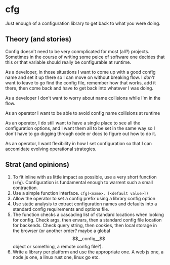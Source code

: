 # cfg

Just enough of a configuration library to get back to what you were
doing.

## Theory (and stories)

Config doesn't need to be very conmplicated for most (all?)
projects. Sometimes in the course of writing some peice of software
one decides that this or that variable should really be configurable
at runtime.

As a developer, in those situations I want to come up with a good
config name and set it up there so I can move on without breaking
flow. I *don't* want to leave to go find the config file, remember how
that works, add it there, then come back and have to get back into
whatever I was doing.

As a developer I don't want to worry about name collisions while I'm
in the flow.

As an operator I want to be able to avoid config name collisions at
runtime

As an operator, I do still want to have a single place to see all the
configuration options, and I want them all to be set in the same way
so I don't have to go digging through code or docs to figure out how
to do it.

As an operator, I want flexibility in how I set configuration so that
I can accomidate evolving operational strategies.

## Strat (and opinions)

1. To fit inline with as little impact as possible, use a very short
   function (`cfg`). Configuration is fundamental enough to warrent
   such a small contraction.
2. Use a simple function interface. `cfg(<name>, [<default value>])`
3. Allow the operator to set a config prefix using a library config
   option
4. Use static analysis to extract configuration names and defaults
   into a standard config requirements and options file.
5. The function checks a cascading list of standard locations when
   looking for config. Check args, then envars, then a standard config
   file location for backends. Check query string, then cookies, then
   local storage in the browser (or another order? maybe a global
   $$__config__$$ object or something, a remote config file?).
6. Write a library per platform and use the appropriate one. A web js
   one, a node.js one, a linux rust one, linux go etc.